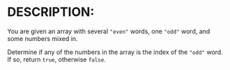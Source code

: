 # DESCRIPTION:

You are given an array with several `"even"` words, one `"odd"` word, and some numbers mixed in.

Determine if any of the numbers in the array is the index of the `"odd"` word. If so, return `true`, otherwise `false`.
